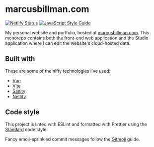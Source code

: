 # marcusbillman.com

[![Netlify Status](https://api.netlify.com/api/v1/badges/a356e4ba-4f3a-4af9-b518-5005f42fb830/deploy-status)](https://app.netlify.com/sites/keen-bhabha-0efbc3/deploys) [![JavaScript Style Guide](https://img.shields.io/badge/code_style-standard-brightgreen.svg)](https://standardjs.com)

My personal website and portfolio, hosted at [marcusbillman.com](https://marcusbillman.com). This monorepo contains both the front-end web application and the Studio application where I can edit the website's cloud-hosted data.

## Built with

These are some of the nifty technologies I've used:

- [Vue](https://vuejs.org/)
- [Vite](https://vitejs.dev/)
- [Sanity](https://www.sanity.io)
- [Netlify](https://www.netlify.com/)

## Code style

This project is linted with ESLint and formatted with Prettier using the [Standard](https://standardjs.com) code style.

Fancy emoji-sprinkled commit messages follow the [Gitmoji](https://gitmoji.dev/) guide.

